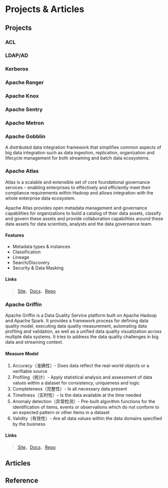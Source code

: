 # Projects & Articles

## Projects

### ACL

### LDAP/AD

### Kerberos

### Apache Ranger

### Apache Knox

### Apache Sentry

### Apache Metron

### Apache Gobblin

A distributed data integration framework that simplifies common aspects of big data integration such as data ingestion, replication, organization and lifecycle management for both streaming and batch data ecosystems.

### Apache Atlas

Atlas is a scalable and extensible set of core foundational governance services – enabling enterprises to effectively and efficiently meet their compliance requirements within Hadoop and allows integration with the whole enterprise data ecosystem.

Apache Atlas provides open metadata management and governance capabilities for organizations to build a catalog of their data assets, classify and govern these assets and provide collaboration capabilities around these data assets for data scientists, analysts and the data governance team.

#### Features

* Metadata types & instances
* Classification
* Lineage
* Search/Discovery
* Security & Data Masking

#### Links

> [Site](http://atlas.apache.org/)、[Docs](https://atlas.apache.org/index.html)、[Repo](https://github.com/apache/atlas)

### Apache Griffin

Apache Griffin is a Data Quality Service platform built on Apache Hadoop and Apache Spark. It provides a framework process for defining data quality model, executing data quality measurement, automating data profiling and validation, as well as a unified data quality visualization across multiple data systems. It tries to address the data quality challenges in big data and streaming context.

#### Measure Model

1. Accuracy（准确性）- Does data reflect the real-world objects or a verifiable source
2. Profiling（统计）- Apply statistical analysis and assessment of data values within a dataset for consistency, uniqueness and logic
3. Completeness（完整性）- Is all necessary data present
4. Timeliness（实时性）- Is the data available at the time needed
5. Anomaly detection（异常检测）- Pre-built algorithm functions for the identification of items, events or observations which do not conform to an expected pattern or other items in a dataset
6. Validity（有效性）- Are all data values within the data domains specified by the business

#### Links

> [Site](http://griffin.apache.org/)、[Docs](https://cwiki.apache.org/confluence/display/GRIFFIN/Apache+Griffin)、[Repo](https://github.com/apache/griffin)

## Articles

## Reference